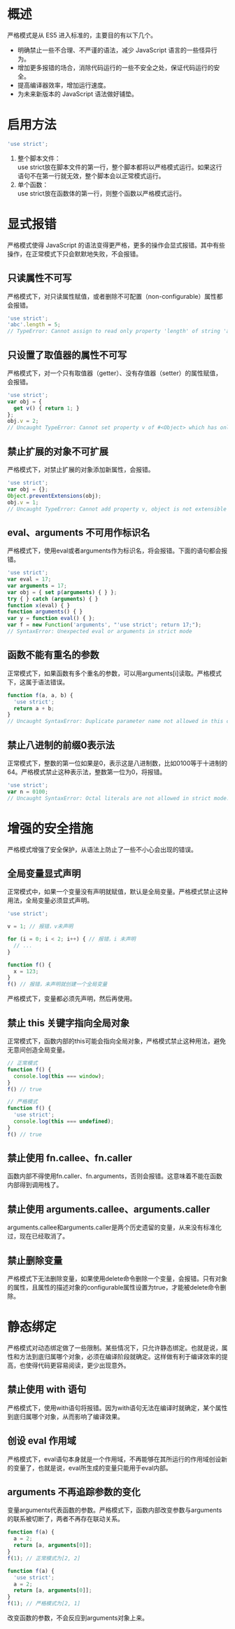# 概述
严格模式是从 ES5 进入标准的，主要目的有以下几个。
* 明确禁止一些不合理、不严谨的语法，减少 JavaScript 语言的一些怪异行为。
* 增加更多报错的场合，消除代码运行的一些不安全之处，保证代码运行的安全。
* 提高编译器效率，增加运行速度。
* 为未来新版本的 JavaScript 语法做好铺垫。

# 启用方法
```js
'use strict';
```

1. 整个脚本文件：  
use strict放在脚本文件的第一行，整个脚本都将以严格模式运行。如果这行语句不在第一行就无效，整个脚本会以正常模式运行。
2. 单个函数：  
use strict放在函数体的第一行，则整个函数以严格模式运行。

# 显式报错
严格模式使得 JavaScript 的语法变得更严格，更多的操作会显式报错。其中有些操作，在正常模式下只会默默地失败，不会报错。

## 只读属性不可写
严格模式下，对只读属性赋值，或者删除不可配置（non-configurable）属性都会报错。
```js
'use strict';
'abc'.length = 5;
// TypeError: Cannot assign to read only property 'length' of string 'abc'
```

## 只设置了取值器的属性不可写
严格模式下，对一个只有取值器（getter）、没有存值器（setter）的属性赋值，会报错。
```js
'use strict';
var obj = {
  get v() { return 1; }
};
obj.v = 2;
// Uncaught TypeError: Cannot set property v of #<Object> which has only a getter
```

## 禁止扩展的对象不可扩展
严格模式下，对禁止扩展的对象添加新属性，会报错。
```js
'use strict';
var obj = {};
Object.preventExtensions(obj);
obj.v = 1;
// Uncaught TypeError: Cannot add property v, object is not extensible
```

## eval、arguments 不可用作标识名
严格模式下，使用eval或者arguments作为标识名，将会报错。下面的语句都会报错。
```js
'use strict';
var eval = 17;
var arguments = 17;
var obj = { set p(arguments) { } };
try { } catch (arguments) { }
function x(eval) { }
function arguments() { }
var y = function eval() { };
var f = new Function('arguments', "'use strict'; return 17;");
// SyntaxError: Unexpected eval or arguments in strict mode
```

## 函数不能有重名的参数
正常模式下，如果函数有多个重名的参数，可以用arguments[i]读取。严格模式下，这属于语法错误。
```js
function f(a, a, b) {
  'use strict';
  return a + b;
}
// Uncaught SyntaxError: Duplicate parameter name not allowed in this context
```

## 禁止八进制的前缀0表示法
正常模式下，整数的第一位如果是0，表示这是八进制数，比如0100等于十进制的64。严格模式禁止这种表示法，整数第一位为0，将报错。
```js
'use strict';
var n = 0100;
// Uncaught SyntaxError: Octal literals are not allowed in strict mode.
```

# 增强的安全措施
严格模式增强了安全保护，从语法上防止了一些不小心会出现的错误。

## 全局变量显式声明
正常模式中，如果一个变量没有声明就赋值，默认是全局变量。严格模式禁止这种用法，全局变量必须显式声明。
```js
'use strict';

v = 1; // 报错，v未声明

for (i = 0; i < 2; i++) { // 报错，i 未声明
  // ...
}

function f() {
  x = 123;
}
f() // 报错，未声明就创建一个全局变量
```
严格模式下，变量都必须先声明，然后再使用。

## 禁止 this 关键字指向全局对象
正常模式下，函数内部的this可能会指向全局对象，严格模式禁止这种用法，避免无意间创造全局变量。
```js
// 正常模式
function f() {
  console.log(this === window);
}
f() // true

// 严格模式
function f() {
  'use strict';
  console.log(this === undefined);
}
f() // true
```

## 禁止使用 fn.callee、fn.caller
函数内部不得使用fn.caller、fn.arguments，否则会报错。这意味着不能在函数内部得到调用栈了。

## 禁止使用 arguments.callee、arguments.caller
arguments.callee和arguments.caller是两个历史遗留的变量，从来没有标准化过，现在已经取消了。

## 禁止删除变量
严格模式下无法删除变量，如果使用delete命令删除一个变量，会报错。只有对象的属性，且属性的描述对象的configurable属性设置为true，才能被delete命令删除。

# 静态绑定
严格模式对动态绑定做了一些限制。某些情况下，只允许静态绑定。也就是说，属性和方法到底归属哪个对象，必须在编译阶段就确定。这样做有利于编译效率的提高，也使得代码更容易阅读，更少出现意外。

## 禁止使用 with 语句
严格模式下，使用with语句将报错。因为with语句无法在编译时就确定，某个属性到底归属哪个对象，从而影响了编译效果。

## 创设 eval 作用域
严格模式下，eval语句本身就是一个作用域，不再能够在其所运行的作用域创设新的变量了，也就是说，eval所生成的变量只能用于eval内部。

## arguments 不再追踪参数的变化
变量arguments代表函数的参数。严格模式下，函数内部改变参数与arguments的联系被切断了，两者不再存在联动关系。
```js
function f(a) {
  a = 2;
  return [a, arguments[0]];
}
f(1); // 正常模式为[2, 2]

function f(a) {
  'use strict';
  a = 2;
  return [a, arguments[0]];
}
f(1); // 严格模式为[2, 1]
```
改变函数的参数，不会反应到arguments对象上来。


